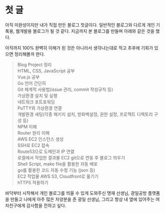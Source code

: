 # 첫 글

아직 미완성이지만 내가 직접 만든 블로그 첫글이다. 일반적인 블로그와 다르게 개인 기록용, 웹개발용 블로그가 될 것 같다. 지금까지 본 블로그를 만들며 아래와 같은 것을 했다.  

아직까지 100% 완벽히 이해가 된 것은 아니라서 생각나는대로 적고 추후에 기회가 있으면 정리해볼까 한다.

>Blog Project 정리   
HTML, CSS, JavaScript 공부  
Vue.js 공부  
Go 언어 간단히  
Git 체계적 사용법(issue 관리, commit 작성규칙 등)  
가상환경 설치 및 실행  
네트워크 포트포워딩  
PuTTY와 가상환경 연결  
개발환경 세팅(각종 패키지 설치, 방화벽설정, 권한 설정, 프로젝트 디렉토리 구성 등)  
NPM 이해  
Router 원리 이해  
AWS EC2 인스턴스 생성  
SSH로 EC2 접속  
Route53으로 도메인과 IP 연결  
로컬에서 작업한 결과물 EC2 git으로 연동 후 블로그 띄우기  
Shell Script, make file을 활용한 자동 배포  
go를 활용한 코드 자동 수정 기능 (json 등)  
EC2 작업물 AWS S3, Cloudfront로 옮기기  
hTTPS 적용하기  

바닥부터 시작해서 개인 블로그를 띄울 수 있게 도와주신 명재 선생님, 광일공방 플랫폼을 만들고 나에게 아주 많은 자양분을 준 광일 선생님, 그리고 항상 내 옆에 있어주는 여자친구에게 감사함을 전하고 싶다.
